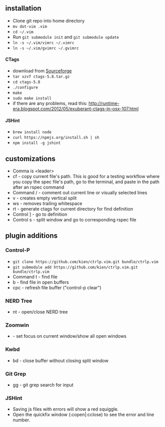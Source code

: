 installation
------------

* Clone git repo into home directory
* `mv dot-vim .vim`
* `cd ~/.vim`
* Run `git submodule init` and `git submodule update`
* `ln -s ~/.vim/vimrc ~/.vimrc`
* `ln -s ~/.vim/gvimrc ~/.gvimrc`

#### CTags
* download from [Sourceforge](http://sourceforge.net/projects/ctags/files/ctags/5.8/ctags-5.8.tar.gz/download?use_mirror=softlayer)
* `tar xzvf ctags-5.8.tar.gz`
* `cd ctags-5.8`
* `./configure`
* `make`
* `sudo make install`
* if there are any problems, read this: http://runtime-era.blogspot.com/2012/05/exuberant-ctags-in-osx-107.html

#### JSHint
* `brew install node`
* `curl https://npmjs.org/install.sh | sh`
* `npm install -g jshint`

customizations
--------------

* Comma is &lt;leader&gt;
* <leader>cf - copy current file's path. This is good for a testing workflow where you copy the spec file's path, go to the terminal, and paste in the path after an rspec command
* Command / - comment out current line or visually selected lines
* <leader>v - creates empty vertical split
* <leader>ws - removes trailing whitespace
* <leader>rt - generate ctags for current directory for find definition
* Control ] - go to definition
* Control s - split window and go to corresponding rspec file

plugin additions
----------------

### Control-P
* `git clone https://github.com/kien/ctrlp.vim.git bundle/ctrlp.vim`
* `git submodule add https://github.com/kien/ctrlp.vim.git bundle/ctrlp.vim`
* Command t - find file
* <leader>b - find file in open buffers
* <leader>cpc - refresh file buffer ("control-p clear")

### NERD Tree
* <leader>nt - open/close NERD tree

### Zoomwin
* <leader><leader> - set focus on current window/show all open windows

### Kwbd
* <leader>bd - close buffer without closing split window

### Git Grep
* <leader>gg - git grep search for input

### JSHint
* Saving js files with errors will show a red squiggle.
* Open the quickfix window (:copen|:cclose) to see the error and line number.
